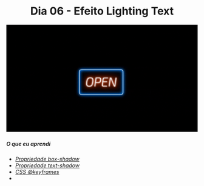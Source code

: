 
<h1 align= "center">
 Dia 06 - Efeito Lighting Text <a name="id06"></a>
</h1>

 ![](https://github.com/leokattah/30_dias_De_CSS/blob/main/assets/dia6.gif)

 ##### O que eu aprendi

* *[Propriedade box-shadow](https://www.w3schools.com/cssref/css3_pr_box-shadow.asp)*
* *[Propriedade text-shadow](https://www.w3schools.com/cssref/css3_pr_text-shadow.asp)*
* *[CSS @keyframes](https://www.w3schools.com/cssref/css3_pr_animation-keyframes.asp)*
* 
